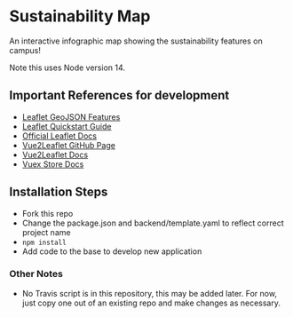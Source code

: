 # Sustainability Map
An interactive infographic map showing the sustainability features on campus! 

Note this uses Node version 14.

## Important References for development

 - [Leaflet GeoJSON Features](https://leafletjs.com/examples/geojson/)
 - [Leaflet Quickstart Guide](https://leafletjs.com/examples/quick-start/)
 - [Official Leaflet Docs](https://leafletjs.com/reference-1.6.0.html)
 - [Vue2Leaflet GitHub Page](https://github.com/vue-leaflet/Vue2Leaflet)
 - [Vue2Leaflet Docs](https://vue2-leaflet.netlify.app/quickstart/#accessing-leaflet-api)
 - [Vuex Store Docs](https://vuex.vuejs.org/)

## Installation Steps
- Fork this repo
- Change the package.json and backend/template.yaml to reflect correct project name
- ```npm install```
- Add code to the base to develop new application

### Other Notes
- No Travis script is in this repository, this may be added later. For now, just copy one out of an existing repo and make changes as necessary.

